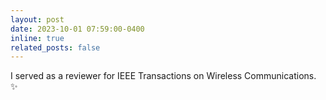 ```yaml
---
layout: post
date: 2023-10-01 07:59:00-0400
inline: true
related_posts: false
---
```


I served as a reviewer for IEEE Transactions on Wireless Communications. :sparkles:

